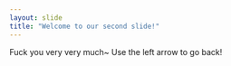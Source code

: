 ```yaml
---
layout: slide
title: "Welcome to our second slide!"
---
```

Fuck you very very much~
Use the left arrow to go back!
